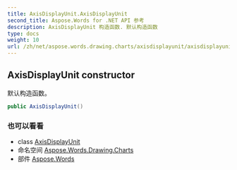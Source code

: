 ```yaml
---
title: AxisDisplayUnit.AxisDisplayUnit
second_title: Aspose.Words for .NET API 参考
description: AxisDisplayUnit 构造函数. 默认构造函数
type: docs
weight: 10
url: /zh/net/aspose.words.drawing.charts/axisdisplayunit/axisdisplayunit/
---
```

## AxisDisplayUnit constructor

默认构造函数。

```csharp
public AxisDisplayUnit()
```

### 也可以看看

* class [AxisDisplayUnit](../)
* 命名空间 [Aspose.Words.Drawing.Charts](../../axisdisplayunit/)
* 部件 [Aspose.Words](../../../)


